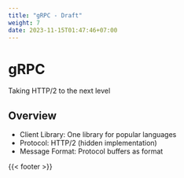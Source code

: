 ```yaml
---
title: "gRPC - Draft"
weight: 7
date: 2023-11-15T01:47:46+07:00
---
```


# gRPC

Taking HTTP/2 to the next level

## Overview

- Client Library: One library for popular languages
- Protocol: HTTP/2 (hidden implementation)
- Message Format: Protocol buffers as format

{{< footer >}}